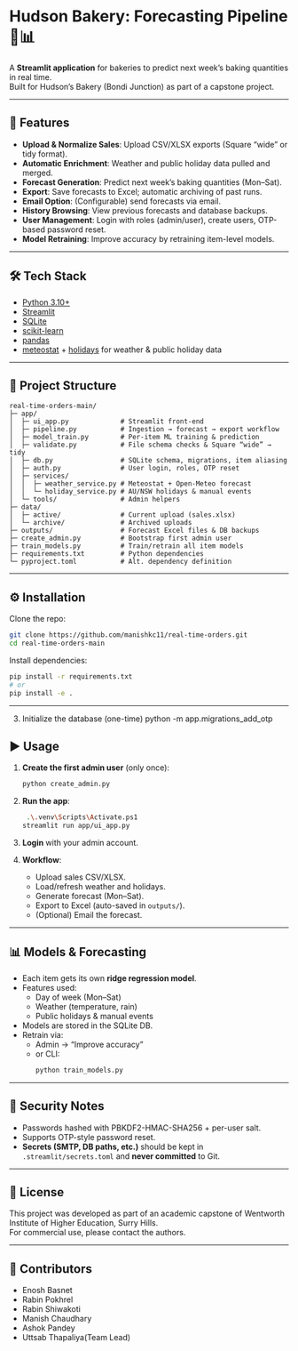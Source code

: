 # Hudson Bakery: Forecasting Pipeline🍞📊

A **Streamlit application** for bakeries to predict next week’s baking quantities in real time.  
Built for Hudson’s Bakery (Bondi Junction) as part of a capstone project.

---

## 🚀 Features

- **Upload & Normalize Sales**: Upload CSV/XLSX exports (Square “wide” or tidy format).
- **Automatic Enrichment**: Weather and public holiday data pulled and merged.
- **Forecast Generation**: Predict next week’s baking quantities (Mon–Sat).
- **Export**: Save forecasts to Excel; automatic archiving of past runs.
- **Email Option**: (Configurable) send forecasts via email.
- **History Browsing**: View previous forecasts and database backups.
- **User Management**: Login with roles (admin/user), create users, OTP-based password reset.
- **Model Retraining**: Improve accuracy by retraining item-level models.

---

## 🛠️ Tech Stack

- [Python 3.10+](https://www.python.org/)
- [Streamlit](https://streamlit.io/)
- [SQLite](https://www.sqlite.org/)
- [scikit-learn](https://scikit-learn.org/stable/)
- [pandas](https://pandas.pydata.org/)
- [meteostat](https://meteostat.net/) + [holidays](https://pypi.org/project/holidays/) for weather & public holiday data

---

## 📂 Project Structure

```
real-time-orders-main/
├─ app/
│  ├─ ui_app.py             # Streamlit front-end
│  ├─ pipeline.py           # Ingestion → forecast → export workflow
│  ├─ model_train.py        # Per-item ML training & prediction
│  ├─ validate.py           # File schema checks & Square “wide” → tidy
│  ├─ db.py                 # SQLite schema, migrations, item aliasing
│  ├─ auth.py               # User login, roles, OTP reset
│  ├─ services/
│  │  ├─ weather_service.py # Meteostat + Open-Meteo forecast
│  │  └─ holiday_service.py # AU/NSW holidays & manual events
│  └─ tools/                # Admin helpers
├─ data/
│  ├─ active/               # Current upload (sales.xlsx)
│  └─ archive/              # Archived uploads
├─ outputs/                 # Forecast Excel files & DB backups
├─ create_admin.py          # Bootstrap first admin user
├─ train_models.py          # Train/retrain all item models
├─ requirements.txt         # Python dependencies
└─ pyproject.toml           # Alt. dependency definition
```

---

## ⚙️ Installation

Clone the repo:

```bash
git clone https://github.com/manishkc11/real-time-orders.git
cd real-time-orders-main
```


Install dependencies:

```bash
pip install -r requirements.txt
# or
pip install -e .
```

---
3) Initialize the database (one-time)
python -m app.migrations_add_otp

## ▶️ Usage

1. **Create the first admin user** (only once):
   ```bash
   python create_admin.py
   ```

2. **Run the app**:
   ```bash
    .\.venv\Scripts\Activate.ps1
   streamlit run app/ui_app.py 
   ```

3. **Login** with your admin account.

4. **Workflow**:
   - Upload sales CSV/XLSX.
   - Load/refresh weather and holidays.
   - Generate forecast (Mon–Sat).
   - Export to Excel (auto-saved in `outputs/`).
   - (Optional) Email the forecast.

---

## 📊 Models & Forecasting

- Each item gets its own **ridge regression model**.
- Features used:
  - Day of week (Mon–Sat)
  - Weather (temperature, rain)
  - Public holidays & manual events
- Models are stored in the SQLite DB.
- Retrain via:
  - Admin → “Improve accuracy”
  - or CLI:  
    ```bash
    python train_models.py
    ```

---

## 🔐 Security Notes

- Passwords hashed with PBKDF2-HMAC-SHA256 + per-user salt.
- Supports OTP-style password reset.
- **Secrets (SMTP, DB paths, etc.)** should be kept in `.streamlit/secrets.toml` and **never committed** to Git.

---

## 📜 License

This project was developed as part of an academic capstone of Wentworth Institute of Higher Education, Surry Hills.  
For commercial use, please contact the authors.

---

## 👥 Contributors

- Enosh Basnet 
- Rabin Pokhrel
- Rabin Shiwakoti
- Manish Chaudhary
- Ashok Pandey
- Uttsab Thapaliya(Team Lead)
